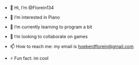 - 👋 Hi, I’m @Florein134
- 👀 I’m interested in Piano
- 🌱 I’m currently learning to program a bit
- 💞️ I’m looking to collaborate on games
- 📫 How to reach me: my email is hoekerdflorein@gmail.com

- ⚡ Fun fact: im cool

<!---
Florein134/Florein134 is a ✨ special ✨ repository because its `README.md` (this file) appears on your GitHub profile.
You can click the Preview link to take a look at your changes.
--->
